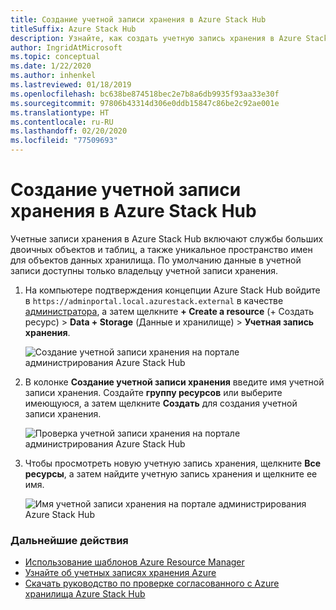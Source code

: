 ```yaml
---
title: Создание учетной записи хранения в Azure Stack Hub
titleSuffix: Azure Stack Hub
description: Узнайте, как создать учетную запись хранения в Azure Stack Hub.
author: IngridAtMicrosoft
ms.topic: conceptual
ms.date: 1/22/2020
ms.author: inhenkel
ms.lastreviewed: 01/18/2019
ms.openlocfilehash: bc638be874518bec2e7b8a6db9935f93aa33e30f
ms.sourcegitcommit: 97806b43314d306e0ddb15847c86be2c92ae001e
ms.translationtype: HT
ms.contentlocale: ru-RU
ms.lasthandoff: 02/20/2020
ms.locfileid: "77509693"
---
```

# <a name="create-storage-accounts-in-azure-stack-hub"></a>Создание учетной записи хранения в Azure Stack Hub

Учетные записи хранения в Azure Stack Hub включают службы больших двоичных объектов и таблиц, а также уникальное пространство имен для объектов данных хранилища. По умолчанию данные в учетной записи доступны только владельцу учетной записи хранения.

1. На компьютере подтверждения концепции Azure Stack Hub войдите в `https://adminportal.local.azurestack.external` в качестве [администратора](../asdk/asdk-connect.md), а затем щелкните **+ Create a resource** (+ Создать ресурс)  > **Data + Storage** (Данные и хранилище)  > **Учетная запись хранения**.

   ![Создание учетной записи хранения на портале администрирования Azure Stack Hub](media/azure-stack-provision-storage-account/image01.png)

2. В колонке **Создание учетной записи хранения** введите имя учетной записи хранения. Создайте **группу ресурсов** или выберите имеющуюся, а затем щелкните **Создать** для создания учетной записи хранения.

   ![Проверка учетной записи хранения на портале администрирования Azure Stack Hub](media/azure-stack-provision-storage-account/image02.png)

3. Чтобы просмотреть новую учетную запись хранения, щелкните **Все ресурсы**, а затем найдите учетную запись хранения и щелкните ее имя.

    ![Имя учетной записи хранения на портале администрирования Azure Stack Hub](media/azure-stack-provision-storage-account/image03.png)

### <a name="next-steps"></a>Дальнейшие действия

- [Использование шаблонов Azure Resource Manager](../user/azure-stack-arm-templates.md)
- [Узнайте об учетных записях хранения Azure](/azure/storage/common/storage-create-storage-account)
- [Скачать руководство по проверке согласованного с Azure хранилища Azure Stack Hub](https://aka.ms/azurestacktp1doc)
